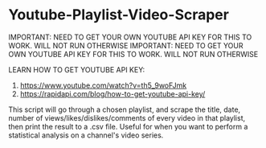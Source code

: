 # Youtube-Playlist-Video-Scraper

IMPORTANT: NEED TO GET YOUR OWN YOUTUBE API KEY FOR THIS TO WORK. WILL NOT RUN OTHERWISE
IMPORTANT: NEED TO GET YOUR OWN YOUTUBE API KEY FOR THIS TO WORK. WILL NOT RUN OTHERWISE

LEARN HOW TO GET YOUTUBE API KEY:
1) https://www.youtube.com/watch?v=th5_9woFJmk
2) https://rapidapi.com/blog/how-to-get-youtube-api-key/


This script will go through a chosen playlist, and scrape the title, date, number of views/likes/dislikes/comments of every 
video in that playlist, then print the result to a .csv file. Useful for when you want to perform a statistical analysis on 
a channel's video series.
